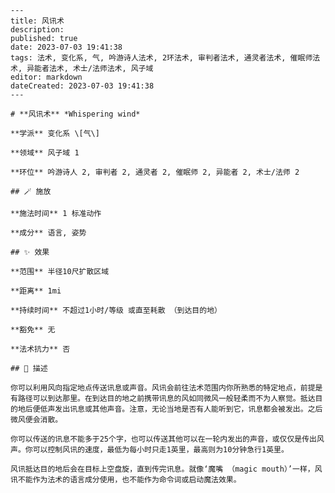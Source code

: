 
    ---
    title: 风讯术
    description: 
    published: true
    date: 2023-07-03 19:41:38
    tags: 法术, 变化系, 气, 吟游诗人法术, 2环法术, 审判者法术, 通灵者法术, 催眠师法术, 异能者法术, 术士/法师法术, 风子域
    editor: markdown
    dateCreated: 2023-07-03 19:41:38
    ---

    # **风讯术** *Whispering wind*

    **学派** 变化系 \[气\] 

    **领域** 风子域 1

    **环位** 吟游诗人 2, 审判者 2, 通灵者 2, 催眠师 2, 异能者 2, 术士/法师 2

    ## 🪄 施放

    **施法时间** 1 标准动作

    **成分** 语言, 姿势

    ## ✨ 效果  

    **范围** 半径10尺扩散区域

    **距离** 1mi  

    **持续时间** 不超过1小时/等级 或直至耗散 （到达目的地） 

    **豁免** 无

    **法术抗力** 否

    ## 📖 描述

    你可以利用风向指定地点传送讯息或声音。风讯会前往法术范围内你所熟悉的特定地点，前提是有路径可以到达那里。在到达目的地之前携带讯息的风如同微风一般轻柔而不为人察觉。抵达目的地后便低声发出讯息或其他声音。注意，无论当地是否有人能听到它，讯息都会被发出。之后微风便会消散。

    你可以传送的讯息不能多于25个字，也可以传送其他可以在一轮内发出的声音，或仅仅是传出风声。你可以控制风讯的速度，最低为每小时只走1英里，最高则为10分钟急行1英里。

    风讯抵达目的地后会在目标上空盘旋，直到传完讯息。就像‘魔嘴 （magic mouth）’一样，风讯不能作为法术的语言成分使用，也不能作为命令词或启动魔法效果。
    